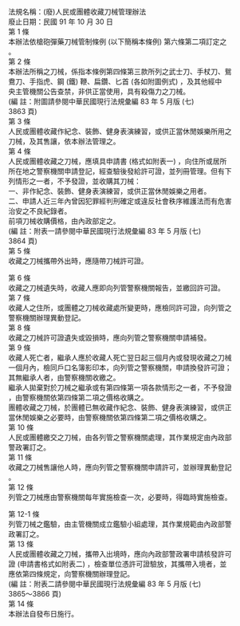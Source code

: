 法規名稱：(廢)人民或團體收藏刀械管理辦法  
廢止日期：民國 91 年 10 月 30 日  
第 1 條  
本辦法依槍砲彈藥刀械管制條例 (以下簡稱本條例) 第六條第二項訂定之  
。  
第 2 條  
本辦法所稱之刀械，係指本條例第四條第三款所列之武士刀、手杖刀、鴛  
鴦刀、手指虎、鋼 (鐵) 鞭、扁鑽、匕首 (各如附圖例式) ，及其他經中  
央主管機關公告查禁，非供正當使用，具有殺傷力之刀械。  
(編 註：附圖請參閱中華民國現行法規彙編 83 年 5 月版 (七)  
3863 頁)  
第 3 條  
人民或團體收藏作紀念、裝飾、健身表演練習，或供正當休閒娛樂所用之  
刀械，及其售讓，依本辦法管理之。  
第 4 條  
人民或團體收藏之刀械，應填具申請書 (格式如附表一) ，向住所或居所  
所在地之警察機關申請登記，經查驗後發給許可證，並列冊管理。但有下  
列情形之一者，不予發證，並收購其刀械：  
一、非作紀念、裝飾、健身表演練習，或供正當休閒娛樂之用者。  
二、申請人近三年內曾因犯罪經判刑確定或違反社會秩序維護法而有危害  
治安之不良紀錄者。  
前項刀械收購價格，由內政部定之。  
(編 註：附表一請參閱中華民國現行法規彙編 83 年 5 月版 (七)  
3864 頁)  
第 5 條  
收藏之刀械攜帶外出時，應隨帶刀械許可證。  


第 6 條  
收藏之刀械遺失時，收藏人應即向列管警察機關報告，並繳回許可證。  
第 7 條  
收藏人之住所，或團體之刀械收藏處所變更時，應檢同許可證，向列管之  
警察機關辦理異動登記。  
第 8 條  
收藏之刀械許可證遺失或毀損時，應向列管之警察機關申請補發。  
第 9 條  
收藏人死亡者，繼承人應於收藏人死亡翌日起三個月內或發現收藏之刀械  
一個月內，檢同戶口名簿影印本，向列管之警察機關，申請換發許可證；  
其無繼承人者，由警察機關收繳之。  
繼承人拋棄對於刀械之繼承或有第四條第一項各款情形之一者，不予發證  
，由警察機關依第四條第二項之價格收購之。  
團體收藏之刀械，於團體已無收藏作紀念、裝飾、健身表演練習，或供正  
當休閒娛樂之必要時，由警察機關依第四條第二項之價格收購之。  
第 10 條  
人民或團體繳交之刀械，由各列管之警察機關處理，其作業規定由內政部  
警政署訂之。  
第 11 條  
收藏之刀械售讓他人時，應向列管之警察機關申請許可，並辦理異動登記  
。  
第 12 條  
列管之刀械應由警察機關每年實施檢查一次，必要時，得臨時實施檢查。  


第 12-1 條  
列管刀械之鑑驗，由主管機關成立鑑驗小組處理，其作業規範由內政部警  
政署訂之。  
第 13 條  
人民或團體收藏之刀械，攜帶入出境時，應向內政部警政署申請核發許可  
證 (申請書格式如附表二) ，檢查單位憑許可證驗放，其攜帶入境者，並  
應依第四條規定，向警察機關辦理登記。  
(編 註：附表二請參閱中華民國現行法規彙編 83 年 5 月版 (七)  
3865～3866 頁)  
第 14 條  
本辦法自發布日施行。  


